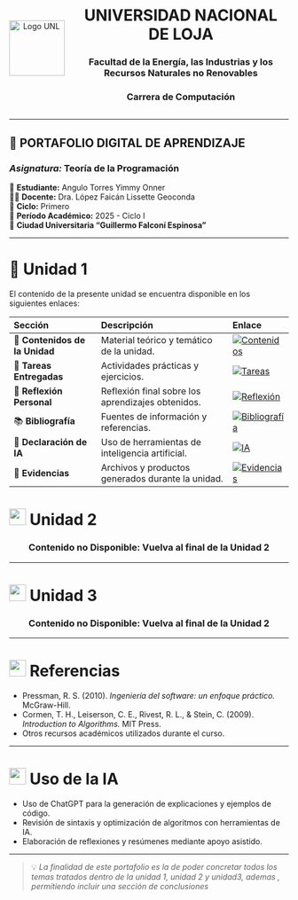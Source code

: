 <div align="center" style="display: flex; align-items: center; justify-content: center; gap: 15px;">

  <img src="https://github.com/user-attachments/assets/5bf46d3b-9cb3-432e-9d24-d464f54d1711" alt="Logo UNL" width="100" height="100" />

  <div style="text-align: center;">
    <h1>UNIVERSIDAD NACIONAL DE LOJA</h1>
    <h3>Facultad de la Energía, las Industrias y los Recursos Naturales no Renovables</h3>
    <h3>Carrera de Computación</h3>
  </div>

</div>

---

## 📘 **PORTAFOLIO DIGITAL DE APRENDIZAJE**  
### *Asignatura:* Teoría de la Programación  

📘 **Estudiante:** Angulo Torres Yimmy Onner  
👩‍🏫 **Docente:** Dra. López Faicán Lissette Geoconda  
🏫 **Ciclo:** Primero  
📅 **Período Académico:** 2025 - Ciclo I  
📍 **Ciudad Universitaria “Guillermo Falconí Espinosa”**  

---
# 📘 Unidad 1

El contenido de la presente unidad se encuentra disponible en los siguientes enlaces:

| Sección | Descripción | Enlace |
|:--------|:-------------|:--------|
| 📖 **Contenidos de la Unidad** | Material teórico y temático de la unidad. | [![Contenidos](https://img.shields.io/badge/📖_Contenidos_de_la_Unidad-blue?style=for-the-badge)](./Unidad_1/Contenidos.md) |
| 🧩 **Tareas Entregadas** | Actividades prácticas y ejercicios. | [![Tareas](https://img.shields.io/badge/🧩_Tareas_Entregadas-green?style=for-the-badge)](./Unidad_1/Tareas_Entregadas.md) |
| 💭 **Reflexión Personal** | Reflexión final sobre los aprendizajes obtenidos. | [![Reflexión](https://img.shields.io/badge/💭_Reflexión_Personal-purple?style=for-the-badge)](./Unidad_1/Reflexion.md) |
| 📚 **Bibliografía** | Fuentes de información y referencias. | [![Bibliografía](https://img.shields.io/badge/📚_Bibliografía-orange?style=for-the-badge)](./Unidad_1/Bibliografia.md) |
| 🤖 **Declaración de IA** | Uso de herramientas de inteligencia artificial. | [![IA](https://img.shields.io/badge/🤖_Declaración_de_IA-grey?style=for-the-badge)](./Unidad_1/DeclaracionIA.md) |
| 📂 **Evidencias** | Archivos y productos generados durante la unidad. | [![Evidencias](https://img.shields.io/badge/📂_Ver_Evidencias-blueviolet?style=for-the-badge)](./Evidencias) |


# <img src="https://img.icons8.com/fluency/48/laptop.png" width="30"/> Unidad 2

<div align="center">

### Contenido no Disponible: Vuelva al final de la Unidad 2
</div>

---

# <img src="https://img.icons8.com/fluency/48/brain.png" width="30"/> Unidad 3

<div align="center">

### Contenido no Disponible: Vuelva al final de la Unidad 2
</div>


---

# <img src="https://img.icons8.com/fluency/48/books.png" width="30"/> Referencias
- Pressman, R. S. (2010). *Ingeniería del software: un enfoque práctico.* McGraw-Hill.  
- Cormen, T. H., Leiserson, C. E., Rivest, R. L., & Stein, C. (2009). *Introduction to Algorithms.* MIT Press.  
- Otros recursos académicos utilizados durante el curso.

---

# <img src="https://img.icons8.com/fluency/48/artificial-intelligence.png" width="30"/> Uso de la IA
- Uso de ChatGPT para la generación de explicaciones y ejemplos de código.  
- Revisión de sintaxis y optimización de algoritmos con herramientas de IA.  
- Elaboración de reflexiones y resúmenes mediante apoyo asistido.

---

> 💡 *La finalidad de este portafolio es la de poder concretar todos los temas tratados dentro de la unidad 1, unidad 2 y unidad3, ademas , permitiendo incluir una sección de conclusiones*
